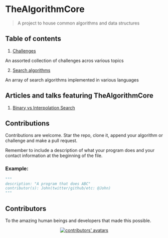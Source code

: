 # TheAlgorithmCore
> A project to house common algorithms and data structures


## Table of contents

1. [Challenges](https://github.com/MarvinKweyu/TheAlgorithmCore/tree/main/challenges)

An assorted collection of challenges acros various topics

2. [Search algorithms](https://github.com/MarvinKweyu/TheAlgorithmCore/tree/main/search_algorithms)

An array of search algorithms implemented in various languages



## Articles and talks featuring TheAlgorithmCore

1. [Binary vs Interpolation Search](https://www.marvinkweyu.net/talks/binary_vs_interpolation_search)


## Contributions

Contributions are welcome. Star the repo, clone it, append your algorithm or challenge and make a pull request.

Remember to include a description of what your program does and your contact information at the beginning of the file.

### Example:

```python
"""
description: "A program that does ABC"
contributor(s): John(twitter/github/etc: @John)
"""
```
## Contributors

To the amazing human beings and developers that made this possible.

<div align="center">
    <a href="https://github.com/MarvinKweyu/TheAlgorithmCore/graphs/contributors">
        <img alt="contributors' avatars" src="https://contrib.rocks/image?repo=MarvinKweyu/TheAlgorithmCore" />
    </a>
</div>